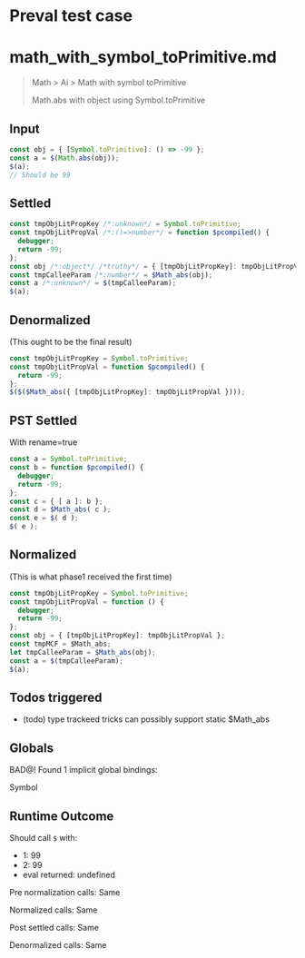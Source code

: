 # Preval test case

# math_with_symbol_toPrimitive.md

> Math > Ai > Math with symbol toPrimitive
>
> Math.abs with object using Symbol.toPrimitive

## Input

`````js filename=intro
const obj = { [Symbol.toPrimitive]: () => -99 };
const a = $(Math.abs(obj));
$(a);
// Should be 99
`````


## Settled


`````js filename=intro
const tmpObjLitPropKey /*:unknown*/ = Symbol.toPrimitive;
const tmpObjLitPropVal /*:()=>number*/ = function $pcompiled() {
  debugger;
  return -99;
};
const obj /*:object*/ /*truthy*/ = { [tmpObjLitPropKey]: tmpObjLitPropVal };
const tmpCalleeParam /*:number*/ = $Math_abs(obj);
const a /*:unknown*/ = $(tmpCalleeParam);
$(a);
`````


## Denormalized
(This ought to be the final result)

`````js filename=intro
const tmpObjLitPropKey = Symbol.toPrimitive;
const tmpObjLitPropVal = function $pcompiled() {
  return -99;
};
$($($Math_abs({ [tmpObjLitPropKey]: tmpObjLitPropVal })));
`````


## PST Settled
With rename=true

`````js filename=intro
const a = Symbol.toPrimitive;
const b = function $pcompiled() {
  debugger;
  return -99;
};
const c = { [ a ]: b };
const d = $Math_abs( c );
const e = $( d );
$( e );
`````


## Normalized
(This is what phase1 received the first time)

`````js filename=intro
const tmpObjLitPropKey = Symbol.toPrimitive;
const tmpObjLitPropVal = function () {
  debugger;
  return -99;
};
const obj = { [tmpObjLitPropKey]: tmpObjLitPropVal };
const tmpMCF = $Math_abs;
let tmpCalleeParam = $Math_abs(obj);
const a = $(tmpCalleeParam);
$(a);
`````


## Todos triggered


- (todo) type trackeed tricks can possibly support static $Math_abs


## Globals


BAD@! Found 1 implicit global bindings:

Symbol


## Runtime Outcome


Should call `$` with:
 - 1: 99
 - 2: 99
 - eval returned: undefined

Pre normalization calls: Same

Normalized calls: Same

Post settled calls: Same

Denormalized calls: Same
